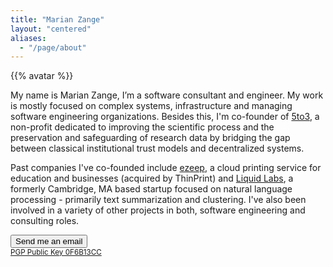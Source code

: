 ```yaml
---
title: "Marian Zange"
layout: "centered"
aliases:
  - "/page/about"
---
```

{{% avatar %}}

My name is Marian Zange, I’m a software consultant and engineer. My work is mostly focused on complex systems, infrastructure and managing software engineering organizations. Besides this, I'm co-founder of <a href="https://www.5to3.io">5to3</a>, a non-profit dedicated to improving the scientific process and the preservation and safeguarding of research data by bridging the gap between classical institutional trust models and decentralized systems.

Past companies I've co-founded include <a href="http://www.ezeep.com">ezeep</a>, a cloud printing service for education and businesses (acquired by ThinPrint) and <a href="https://angel.co/liquid-labs">Liquid Labs</a>, a formerly Cambridge, MA based startup focused on natural language processing - primarily text summarization and clustering. I've also been involved in a variety of other projects in both, software engineering and consulting roles.

<a href="mailto:marian@5to3.io"><button class="btn-contact">Send me an email</button></a>
<br><small><a href="https://keybase.io/iopanic/pgp_keys.asc?fingerprint=6999ba15c701813a50d87f779877b5c70f6b13cc">PGP Public Key 0F6B13CC</a></b></small>

